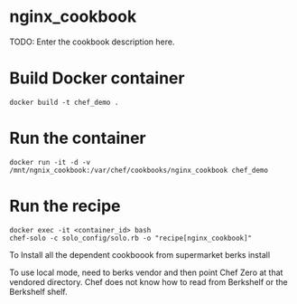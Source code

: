 # nginx_cookbook

TODO: Enter the cookbook description here.

# Build Docker container
	docker build -t chef_demo .
# Run the container
	docker run -it -d -v /mnt/ngnix_cookbook:/var/chef/cookbooks/nginx_cookbook chef_demo
# Run the recipe
	docker exec -it <container_id> bash
	chef-solo -c solo_config/solo.rb -o "recipe[nginx_cookbook]"

To Install all the dependent cookboook from supermarket
	berks install
	
To use local mode, need to berks vendor and then point Chef Zero at that vendored directory. Chef does not know how to read from Berkshelf or the Berkshelf shelf.
